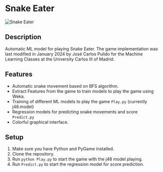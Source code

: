 # Snake Eater

![Snake Eater](snake_eater.png)

## Description

Automatic ML model for playing Snake Eater. 
The game implementation was last modified in January 2024 by José Carlos Pulido for the Machine Learning Classes at the University Carlos III of Madrid.

## Features

- Automatic snake movement based on BFS algorithm.
- Extract Features from the game to train models to play the game using Weka.
- Training of different ML models to play the game `Play.py` (currently j48.model)
- Regression models for predicting snake movements and score `Predict.py`
- Colorful graphical interface.

## Setup

1. Make sure you have Python and PyGame installed.
2. Clone the repository.
3. Run `python Play.py` to start the game with the j48 model playing.
4. Run `Predict.py` to start the regression model for score prediction.
